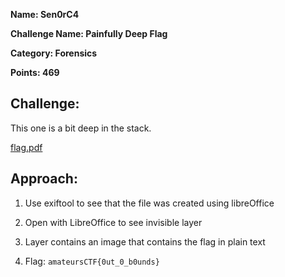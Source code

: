 **Name: Sen0rC4**

**Challenge Name: Painfully Deep Flag**

**Category: Forensics**

**Points: 469**



## Challenge:

This one is a bit deep in the stack.

[flag.pdf](files/flag.pdf)

## Approach:

1. Use exiftool to see that the file was created using libreOffice

2. Open with LibreOffice to see invisible layer 

3. Layer contains an image that contains the flag in plain text

4. Flag: `amateursCTF{0ut_0_b0unds}`









